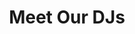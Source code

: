 ---
title: "Meet Our DJs"
description: "they air great!"
draft: false
bg_image: "images/litmixerboard.jpg"
---